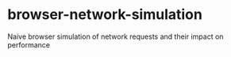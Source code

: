 # browser-network-simulation
Naive browser simulation of network requests and their impact on performance
